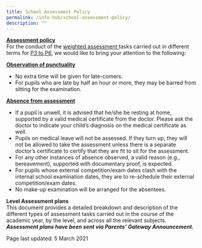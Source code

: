 ```yaml
---
title: School Assessment Policy
permalink: /info-hub/school-assessment-policy/
description: ""
---
```

<p><strong><u>Assessment policy<br /></u></strong>For the conduct of the <u>weighted assessment </u>tasks carried out in different terms for&nbsp;<u>P3 to P6</u>, we would like to bring your attention to the following:</p>
<p><u><strong>Observation of punctuality</strong></u></p>
<ul>
<li>No extra time will be given for late-comers.</li>
<li>For pupils who are late by half an hour or more, they may be barred from sitting for the examination.</li>
</ul>
<p><u><strong>Absence from assessment</strong></u></p>
<ul>
<li>If a pupil is unwell, it is advised that he/she be resting at home, supported by a valid medical certificate from the doctor. Please ask the doctor to indicate your child&rsquo;s diagnosis on the medical certificate as well.&nbsp;</li>
<li>Pupils on medical leave will not be assessed. If they turn up, they will not be allowed to take the assessment unless there is a separate doctor&rsquo;s certificate to certify that they are fit to sit for the assessment.</li>
<li>For any other instances of absence observed, a valid reason (e.g., bereavement), supported with documentary proof, is expected.</li>
<li>For pupils whose external competition/exam dates clash with the internal school examination dates, they are to re-schedule their external competition/exam dates.</li>
<li>No make-up examination will be arranged for the absentees.</li>
</ul>
<p><strong>Level Assessment plans<br /></strong>This document provides a detailed breakdown and description of the different types of assessment tasks carried out in the course of the academic year, by the level, and across all the relevant subjects.<br /><strong><em>Assessment plans have been sent via Parents&rsquo; Gateway Announcement.&nbsp;</em></strong></p>
<p>Page last updated: 5 March 2021</p>